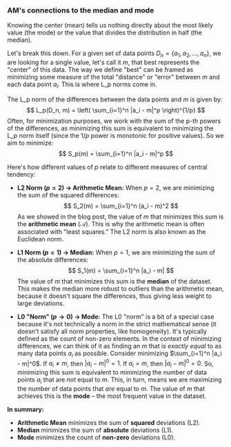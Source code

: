 ### AM's connections to the median and mode

Knowing the center (mean) tells us nothing directly about the most likely value (the mode) or the value that divides the distribution in half (the median).

<!-- Th -->
 <!-- L_p Norms and -->
<!-- Measures of Central Tendency -->

Let's break this down. For a given set of data points $D_n = \{a_1, a_2, ..., a_n\}$, we are looking for a single value, let's call it $m$, that best represents the "center" of this data. The way we define "best" can be framed as minimizing some measure of the total "distance" or "error" between $m$ and each data point $a_i$. This is where L_p norms come in.

The L_p norm of the differences between the data points and $m$ is given by:
$$ L_p(D_n, m) = \left( \sum_{i=1}^n |a_i - m|^p \right)^{1/p} $$
Often, for minimization purposes, we work with the sum of the p-th powers of the differences, as minimizing this sum is equivalent to minimizing the L_p norm itself (since the $1/p$ power is monotonic for positive values). So we aim to minimize:
$$ S_p(m) = \sum_{i=1}^n |a_i - m|^p $$

Here's how different values of $p$ relate to different measures of central tendency:

*   **L2 Norm ($p=2$) $\rightarrow$ Arithmetic Mean:**
    When $p=2$, we are minimizing the sum of the squared differences:
    $$ S_2(m) = \sum_{i=1}^n (a_i - m)^2 $$
    As we showed in the blog post, the value of $m$ that minimizes this sum is the **arithmetic mean** ($\mathcal{A}$). This is why the arithmetic mean is often associated with "least squares." The L2 norm is also known as the Euclidean norm.

*   **L1 Norm ($p=1$) $\rightarrow$ Median:**
    When $p=1$, we are minimizing the sum of the absolute differences:
    $$ S_1(m) = \sum_{i=1}^n |a_i - m| $$
    The value of $m$ that minimizes this sum is the **median** of the dataset. This makes the median more robust to outliers than the arithmetic mean, because it doesn't square the differences, thus giving less weight to large deviations.

<!-- important to note that we also require the median to be one of the original data points?! 

let's rewrite these as;

AM = argmin_{x\in \mathbb R} L_2(D, x)
Median = argmin_{x\in D} L_1(D, x)
Mode = argmin_{x\in D} L_0(D, x)
-->

*   **L0 "Norm" ($p \rightarrow 0$) $\rightarrow$ Mode:**
    The L0 "norm" is a bit of a special case because it's not technically a norm in the strict mathematical sense (it doesn't satisfy all norm properties, like homogeneity). It's typically defined as the count of non-zero elements. In the context of minimizing differences, we can think of it as finding an $m$ that is *exactly equal* to as many data points $a_i$ as possible.
    Consider minimizing $\sum_{i=1}^n |a_i - m|^0$. If $a_i \neq m$, then $|a_i - m|^0 = 1$. If $a_i = m$, then $|a_i - m|^0 = 0$.
    So, minimizing this sum is equivalent to minimizing the number of data points $a_i$ that are *not* equal to $m$. This, in turn, means we are maximizing the number of data points that *are* equal to $m$. The value of $m$ that achieves this is the **mode** – the most frequent value in the dataset.

**In summary:**
*   **Arithmetic Mean** minimizes the sum of **squared** deviations (L2).
*   **Median** minimizes the sum of **absolute** deviations (L1).
*   **Mode** minimizes the count of **non-zero** deviations (L0).

